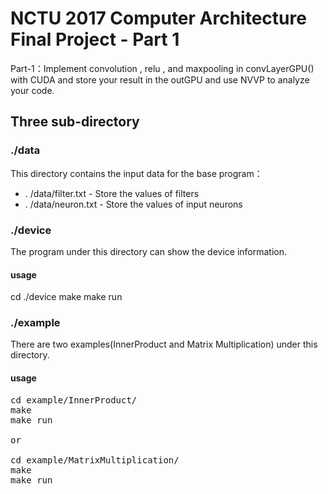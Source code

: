 # NCTU 2017 Computer Architecture Final Project - Part 1

Part-1：Implement convolution , relu , and maxpooling in convLayerGPU() with CUDA and store your result in the outGPU and use NVVP to analyze your code.

## Three sub-directory

### ./data
This directory contains the input data for the base program：
* . /data/filter.txt - Store the values of filters
* . /data/neuron.txt - Store the values of input neurons

### ./device
The program under this directory can show the device information.
#### usage
<p>
cd ./device
make
make run
<p>

### ./example
There are two examples(InnerProduct and Matrix Multiplication) under this directory.
#### usage
<pre>
cd example/InnerProduct/
make
make run

or

cd example/MatrixMultiplication/
make
make run
<pre>

